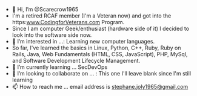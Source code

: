 - 👋 Hi, I’m @Scarecrow1965
- I'm a retired RCAF member (I'm a Veteran now) and got into the https:www.CodingforVeterans.com Program.
- Since I am computer Geek/enthusiast (hardware side of it) I decided to look into the software side now.
- 👀 I’m interested in ...: Learning new computer languages.
- So far, I've learned the basics in Linux, Python, C++, Ruby, Ruby on Rails, Java, Web Fundamentals (HTML, CSS, JavaScript), PHP, MySql, and Software Development Lifecycle Management.
- 🌱 I’m currently learning ... SecDevOps
- 💞️ I’m looking to collaborate on ... : This one I'll leave blank since I'm still learning
- 📫 How to reach me ... email address is stephane.joly1965@gmail.com

<!---
Scarecrow1965/Scarecrow1965 is a ✨ special ✨ repository because its `README.md` (this file) appears on your GitHub profile.
You can click the Preview link to take a look at your changes.
--->
